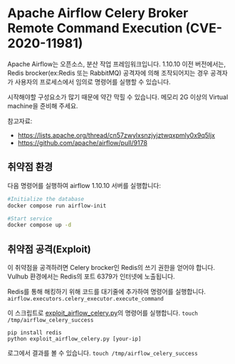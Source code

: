 # Apache Airflow Celery Broker Remote Command Execution (CVE-2020-11981)
Apache Airflow는 오픈소스, 분산 작업 프레임워크입니다.
1.10.10 이전 버전에서는, Redis brocker(ex:Redis 또는 RabbitMQ) 공격자에 의해 조작되어지는 경우 공격자가 사용자의 프로세스에서 임의로 명령어를 실행할 수 있습니다.

시작해야할 구성요소가 많기 때문에 약간 막힐 수 있습니다.
메모리 2G 이상의 Virtual machine을 준비해 주세요.

참고자료:
-  <https://lists.apache.org/thread/cn57zwylxsnzjyjztwqxpmly0x9q5ljx>
-  <https://github.com/apache/airflow/pull/9178>

## 취약점 환경

다음 명령어를 실행하여 airflow 1.10.10 서버를 실행합니다:

```bash
#Initialize the database
docker compose run airflow-init

#Start service
docker compose up -d
```

## 취약점 공격(Exploit)
이 취약점을 공격하려면 Celery brocker인 Redis의 쓰기 권한을 얻어야 합니다.
Vulhub 환경에서는 Redis의 포트 6379가 인터넷에 노출됩니다.

Redis를 통해 해킹하기 위해 코드를 대기줄에 추가하여 명령어를 실행합니다.
`airflow.executors.celery_executor.execute_command`

이 스크립트로 [exploit_airflow_celery.py](exploit_airflow_celery.py)의 명령어를 실행합니다. `touch /tmp/airflow_celery_success`

```
pip install redis
python exploit_airflow_celery.py [your-ip]
```

로그에서 결과를 볼 수 있습니다. 
`touch /tmp/airflow_celery_success`
